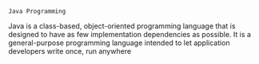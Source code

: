     Java Programming 

Java is a class-based, object-oriented programming language that is designed to have as few implementation dependencies as possible. It is a general-purpose programming language intended to let application developers write once, run anywhere